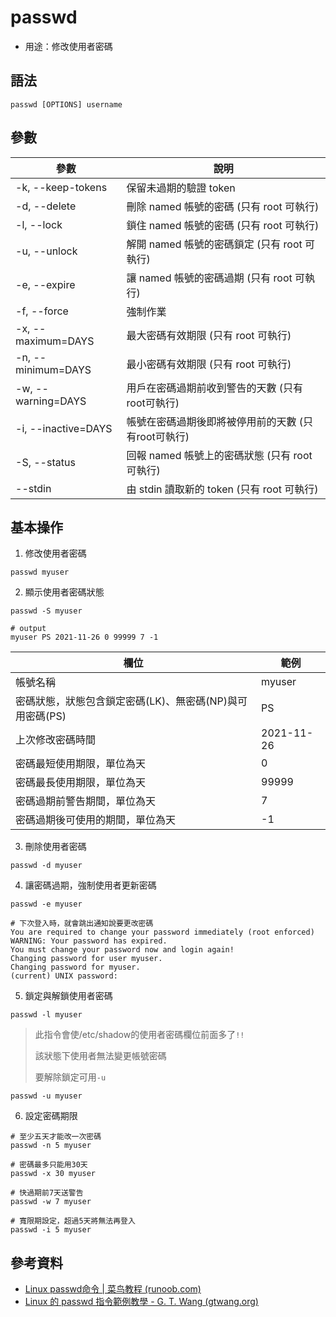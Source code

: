 # passwd

- 用途：修改使用者密碼

## 語法

```shell
passwd [OPTIONS] username
```

## 參數

| 參數                | 說明                                                |
| ------------------- | --------------------------------------------------- |
| -k, --keep-tokens   | 保留未過期的驗證 token                              |
| -d, --delete        | 刪除 named 帳號的密碼 (只有 root 可執行)            |
| -l, --lock          | 鎖住 named 帳號的密碼 (只有 root 可執行)            |
| -u, --unlock        | 解開 named 帳號的密碼鎖定 (只有 root 可執行)        |
| -e, --expire        | 讓 named 帳號的密碼過期 (只有 root 可執行)          |
| -f, --force         | 強制作業                                            |
| -x, --maximum=DAYS  | 最大密碼有效期限 (只有 root 可執行)                 |
| -n, --minimum=DAYS  | 最小密碼有效期限 (只有 root 可執行)                 |
| -w, --warning=DAYS  | 用戶在密碼過期前收到警告的天數 (只有root可執行)     |
| -i, --inactive=DAYS | 帳號在密碼過期後即將被停用前的天數 (只有root可執行) |
| -S, --status        | 回報 named 帳號上的密碼狀態 (只有 root 可執行)      |
| --stdin             | 由 stdin 讀取新的 token (只有 root 可執行)          |

## 基本操作
1. 修改使用者密碼
```shell
passwd myuser
```

2. 顯示使用者密碼狀態
```shell
passwd -S myuser

# output
myuser PS 2021-11-26 0 99999 7 -1
```

| 欄位                                                     | 範例       |
| -------------------------------------------------------- | ---------- |
| 帳號名稱                                                 | myuser     |
| 密碼狀態，狀態包含鎖定密碼(LK)、無密碼(NP)與可用密碼(PS) | PS         |
| 上次修改密碼時間                                         | 2021-11-26 |
| 密碼最短使用期限，單位為天                               | 0          |
| 密碼最長使用期限，單位為天                               | 99999      |
| 密碼過期前警告期間，單位為天                             | 7          |
| 密碼過期後可使用的期間，單位為天                         | -1         |

3. 刪除使用者密碼
```shell
passwd -d myuser
```

4. 讓密碼過期，強制使用者更新密碼
```shell
passwd -e myuser

# 下次登入時，就會跳出通知說要更改密碼
You are required to change your password immediately (root enforced)
WARNING: Your password has expired.
You must change your password now and login again!
Changing password for user myuser.
Changing password for myuser.
(current) UNIX password:
```

5. 鎖定與解鎖使用者密碼
```shell
passwd -l myuser
```
> 此指令會使/etc/shadow的使用者密碼欄位前面多了`!!`
> 
> 該狀態下使用者無法變更帳號密碼
> 
> 要解除鎖定可用`-u`

```shell
passwd -u myuser
```

6. 設定密碼期限
```shell
# 至少五天才能改一次密碼
passwd -n 5 myuser

# 密碼最多只能用30天
passwd -x 30 myuser

# 快過期前7天送警告
passwd -w 7 myuser

# 寬限期設定，超過5天將無法再登入
passwd -i 5 myuser
```

## 參考資料
* [Linux passwd命令 | 菜鸟教程 (runoob.com)](https://www.runoob.com/linux/linux-comm-passwd.html)
* [Linux 的 passwd 指令範例教學 - G. T. Wang (gtwang.org)](https://blog.gtwang.org/linux/linux-passwd-command-examples/)